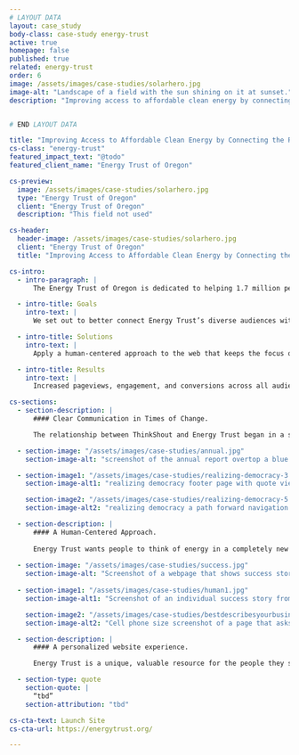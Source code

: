 ```yaml
---
# LAYOUT DATA
layout: case_study
body-class: case-study energy-trust
active: true
homepage: false
published: true
related: energy-trust
order: 6
image: /assets/images/case-studies/solarhero.jpg
image-alt: "Landscape of a field with the sun shining on it at sunset."
description: "Improving access to affordable clean energy by connecting the right audiences with the right information and incentives at the right time."


# END LAYOUT DATA

title: "Improving Access to Affordable Clean Energy by Connecting the Right Audiences with the Right Information and Incentives at the Right Time."
cs-class: "energy-trust"
featured_impact_text: "@todo"
featured_client_name: "Energy Trust of Oregon"

cs-preview:
  image: /assets/images/case-studies/solarhero.jpg
  type: "Energy Trust of Oregon"
  client: "Energy Trust of Oregon"
  description: "This field not used"

cs-header:
  header-image: /assets/images/case-studies/solarhero.jpg
  client: "Energy Trust of Oregon"
  title: "Improving Access to Affordable Clean Energy by Connecting the Right Audiences with the Right Information and Incentives at the Right Time"

cs-intro:
  - intro-paragraph: |
      The Energy Trust of Oregon is dedicated to helping 1.7 million people in Oregon and Southwest Washington save energy and generate renewable power. Whether it’s a small home improvement project for residents, a modest upgrade to a small business, or a large capital investment for a corporation, Energy Trust makes cleaner energy accessible to everyone and helps grow the clean energy economy.

  - intro-title: Goals
    intro-text: |
      We set out to better connect Energy Trust’s diverse audiences with the very critical but very overwhelming amount of information, incentives, and content about energy-saving opportunities.

  - intro-title: Solutions
    intro-text: |
      Apply a human-centered approach to the web that keeps the focus on the communities Energy Trust serves, optimizing campaigns, infographics, and annual reports for target audiences.

  - intro-title: Results
    intro-text: |
      Increased pageviews, engagement, and conversions across all audience segments.

cs-sections:
  - section-description: |
      #### Clear Communication in Times of Change. 

      The relationship between ThinkShout and Energy Trust began in a support capacity, rather than a website redesign as so many ThinkShout clients do. Our partnership was originally focused on technical support, but grew over time to include robust strategic services. We have touched on every element of Energy Trust communications —  from redesigning the annual report (digital and print) integrated campaigns and email templates, to helping site visitors find a contractor and the organization test various content updates.

  - section-image: "/assets/images/case-studies/annual.jpg"
    section-image-alt: "screenshot of the annual report overtop a blue background. The screenshot is a grid of altering images of people, and text call outs."

  - section-image1: "/assets/images/case-studies/realizing-democracy-3.jpg"
    section-image-alt1: "realizing democracy footer page with quote viewed on a tablet."

    section-image2: "/assets/images/case-studies/realizing-democracy-5.jpg"
    section-image-alt2: "realizing democracy a path forward navigation page viewed on laptop."

  - section-description: |
      #### A Human-Centered Approach.
      
      Energy Trust wants people to think of energy in a completely new way —  not as some generic expense you face once per billing cycle, but as a critical resource and unique opportunity for every individual across the region to lead. <br/> However, Energy Trust’s communication platform wasn’t always clear or resonant with its three large audience segments: residential, small business, and large-scale corporations. Energy-insider jargon was common, while individual impact — and the potential of that — was often missing. We helped overcome this challenge time and again by guiding content development through the lens of audience identities that Energy Trust serves, and  weaving success stories into the site. <br/> With personalized stories and user pathways depending on how a visitor identifies — which might be as renter, homeowner, grocery store owner, apartment developer, manufacturer, or large scale agriculture — we helped make it possible for more people to understand, utilize, and benefit from Energy Trust’s work, and jumpstart them on their own energy saving journey. 
      
  - section-image: "/assets/images/case-studies/success.jpg"
    section-image-alt: "Screenshot of a webpage that shows success stories of various Energy Trust Customers"
    
  - section-image1: "/assets/images/case-studies/human1.jpg"
    section-image-alt1: "Screenshot of an individual success story from Energy Trust. This is of a garden nursery the used Energy Trust to save energy, with a photo of the main garden facility, and two employees below."

    section-image2: "/assets/images/case-studies/bestdescribesyourbusiness.jpg"
    section-image-alt2: "Cell phone size screenshot of a page that asks the user to identify which business they fall under when using Energy Trust's services."

  - section-description: |
      #### A personalized website experience.

      Energy Trust is a unique, valuable resource for the people they serve,and our job is to make sure folks understand how they can take advantage of the many incentives and opportunities available to them. Solving this communications challenge in a time of increased demands on time and attention takes a strategic focus on what stories to tell, what channels to use, and how to measure success. <br/> Our partnership is a blend of the above, and we continuously improve the communication platform to help our partners at Energy Trust serve every single energy customer in the region. The result is a website that not only highlights facts and figures (like important energy savings goals and economic impact numbers), but also lets people know what Energy Trust can do for them in a way that is personalized and achievable.

  - section-type: quote
    section-quote: |
      “tbd”
    section-attribution: "tbd"

cs-cta-text: Launch Site
cs-cta-url: https://energytrust.org/

---
```


